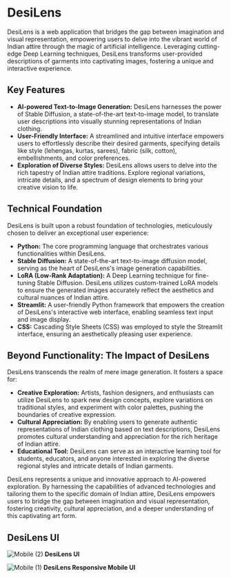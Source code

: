 # DesiLens
DesiLens is a web application that bridges the gap between imagination and visual representation, empowering users to delve into the vibrant world of Indian attire through the magic of artificial intelligence. Leveraging cutting-edge Deep Learning techniques, DesiLens transforms user-provided descriptions of garments into captivating images, fostering a unique and interactive experience.

## Key Features

- **AI-powered Text-to-Image Generation:** DesiLens harnesses the power of Stable Diffusion, a state-of-the-art text-to-image model, to translate user descriptions into visually stunning representations of Indian clothing.
- **User-Friendly Interface:** A streamlined and intuitive interface empowers users to effortlessly describe their desired garments, specifying details like style (lehengas, kurtas, sarees), fabric (silk, cotton), embellishments, and color preferences.
- **Exploration of Diverse Styles:** DesiLens allows users to delve into the rich tapestry of Indian attire traditions. Explore regional variations, intricate details, and a spectrum of design elements to bring your creative vision to life.

## Technical Foundation

DesiLens is built upon a robust foundation of technologies, meticulously chosen to deliver an exceptional user experience:

- **Python:** The core programming language that orchestrates various functionalities within DesiLens.
- **Stable Diffusion:** A state-of-the-art text-to-image diffusion model, serving as the heart of DesiLens's image generation capabilities.
- **LoRA (Low-Rank Adaptation):** A Deep Learning technique for fine-tuning Stable Diffusion. DesiLens utilizes custom-trained LoRA models to ensure the generated images accurately reflect the aesthetics and cultural nuances of Indian attire.
- **Streamlit:** A user-friendly Python framework that empowers the creation of DesiLens's interactive web interface, enabling seamless text input and image display.
- **CSS:** Cascading Style Sheets (CSS) was employed to style the Streamlit interface, ensuring an aesthetically pleasing user experience.

## Beyond Functionality: The Impact of DesiLens

DesiLens transcends the realm of mere image generation. It fosters a space for:

- **Creative Exploration:** Artists, fashion designers, and enthusiasts can utilize DesiLens to spark new design concepts, explore variations on traditional styles, and experiment with color palettes, pushing the boundaries of creative expression.
- **Cultural Appreciation:** By enabling users to generate authentic representations of Indian clothing based on text descriptions, DesiLens promotes cultural understanding and appreciation for the rich heritage of Indian attire.
- **Educational Tool:** DesiLens can serve as an interactive learning tool for students, educators, and anyone interested in exploring the diverse regional styles and intricate details of Indian garments.

DesiLens represents a unique and innovative approach to AI-powered exploration. By harnessing the capabilities of advanced technologies and tailoring them to the specific domain of Indian attire, DesiLens empowers users to bridge the gap between imagination and visual representation, fostering creativity, cultural appreciation, and a deeper understanding of this captivating art form.

## DesiLens UI
![Mobile (2)](https://github.com/Jainegi01/DesiLens/assets/68351720/1a8be841-72d3-4e99-b598-4b5b8bc60eb3)
**DesiLens UI**

![Mobile (1)](https://github.com/Jainegi01/DesiLens/assets/68351720/13f39dc0-afcb-47df-acb3-9c8040cc40dd)
**DesiLens Responsive Mobile UI**
